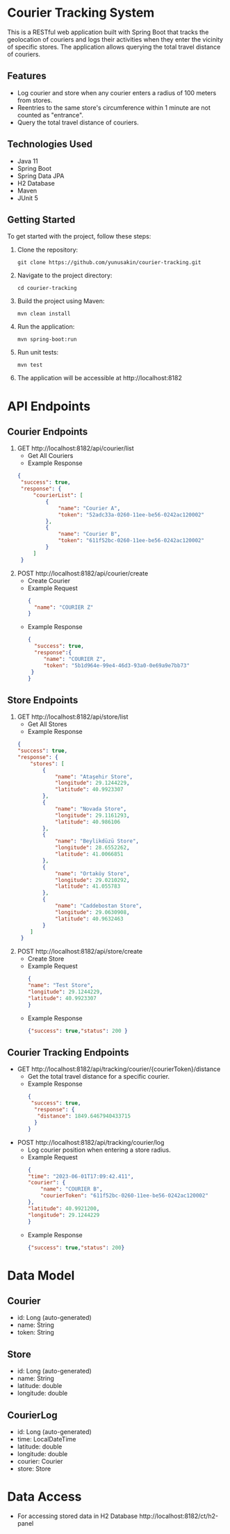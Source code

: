 # Courier Tracking System

This is a RESTful web application built with Spring Boot that tracks the geolocation of couriers and logs their activities when they enter the vicinity of specific stores. 
The application allows querying the total travel distance of couriers.


## Features

- Log courier and store when any courier enters a radius of 100 meters from stores.
- Reentries to the same store's circumference within 1 minute are not counted as "entrance".
- Query the total travel distance of couriers.

## Technologies Used

- Java 11
- Spring Boot
- Spring Data JPA
- H2 Database
- Maven
- JUnit 5

## Getting Started

To get started with the project, follow these steps:

1. Clone the repository:
   ```shell
   git clone https://github.com/yunusakin/courier-tracking.git

2. Navigate to the project directory:
   ```shell
   cd courier-tracking
   
3. Build the project using Maven:
   ```shell 
   mvn clean install
4. Run the application:
   ```shell 
   mvn spring-boot:run
5. Run unit tests:
   ```shell 
   mvn test
6. The application will be accessible at http://localhost:8182

# API Endpoints
## Courier Endpoints
1. GET  http://localhost:8182/api/courier/list
   * Get All Couriers
   * Example Response
   ```json 
   {
    "success": true,
    "response": {
        "courierList": [
            {
                "name": "Courier A",
                "token": "52adc33a-0260-11ee-be56-0242ac120002"
            },
            {
                "name": "Courier B",
                "token": "611f52bc-0260-11ee-be56-0242ac120002"
            }
        ]
    }
2. POST  http://localhost:8182/api/courier/create
   * Create Courier
   * Example Request
      ```json 
     {
        "name": "COURIER Z"
     }
     
   * Example Response
     ```json
     {
       "success": true,
       "response":{
          "name": "COURIER Z",
          "token": "5b1d964e-99e4-46d3-93a0-0e69a9e7bb73"
      }
     }

## Store Endpoints
1. GET  http://localhost:8182/api/store/list
   * Get All Stores
   * Example Response
    ``` json 
    {
    "success": true,
    "response": {
        "stores": [
            {
                "name": "Ataşehir Store",
                "longitude": 29.1244229,
                "latitude": 40.9923307
            },
            {
                "name": "Novada Store",
                "longitude": 29.1161293,
                "latitude": 40.986106
            },
            {
                "name": "Beylikdüzü Store",
                "longitude": 28.6552262,
                "latitude": 41.0066851
            },
            {
                "name": "Ortaköy Store",
                "longitude": 29.0210292,
                "latitude": 41.055783
            },
            {
                "name": "Caddebostan Store",
                "longitude": 29.0630908,
                "latitude": 40.9632463
            }
        ]
     }
2. POST  http://localhost:8182/api/store/create
   * Create Store
   * Example Request
      ```json 
     {
     "name": "Test Store",
     "longitude": 29.1244229,
     "latitude": 40.9923307
     }

   * Example Response
     ```json
     {"success": true,"status": 200 }

## Courier Tracking Endpoints
* GET  http://localhost:8182/api/tracking/courier/{courierToken}/distance
   * Get the total travel distance for a specific courier.
   * Example Response
     ```json 
     {
      "success": true,
       "response": {
        "distance": 1849.6467940433715
       }
     }
* POST  http://localhost:8182/api/tracking/courier/log
   * Log courier position when entering a store radius.
   * Example Request
      ```json 
     {
     "time": "2023-06-01T17:09:42.411",
     "courier": {
          "name": "COURIER B",
          "courierToken": "611f52bc-0260-11ee-be56-0242ac120002"
     },
     "latitude": 40.9921200,
     "longitude": 29.1244229
     }


   * Example Response
     ```json
     {"success": true,"status": 200}

# Data Model
## Courier
 * id: Long (auto-generated)
 * name: String
 * token: String
## Store 
   * id: Long (auto-generated)
   * name: String
   * latitude: double
   * longitude: double
## CourierLog
  * id: Long (auto-generated)
  * time: LocalDateTime
  * latitude: double
  * longitude: double
  * courier: Courier
  * store: Store
# Data Access
  * For accessing stored data in H2 Database http://localhost:8182/ct/h2-panel 

